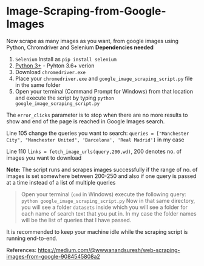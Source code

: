 # Image-Scraping-from-Google-Images
Now  scrape as many images as you want, from google images using Python, Chromdriver and Selenium
**Dependencies needed**
1) `Selenium`
Install as `pip install selenium`
2) [Python 3+](https://www.python.org/download/releases/3.0/?) - Pyhton 3.6+ verion
3) Download `chromedriver.exe`
4) Place your `chromedriver.exe` and `google_image_scraping_script.py` file in the same folder
5) Open your terminal (Command Prompt for Windows) from that location and execute the script by typing `python google_image_scraping_script.py`

The `error_clicks` parameter is to stop when there are no more results to show and end of the page is reached in Google Images search.

Line 105 change the queries you want to search: `queries = ["Manchester City", "Manchester United", 'Barcelona', 'Real Madrid']` in my case

Line 110 `links = fetch_image_urls(query,200,wd)`, 200 denotes no. of images you want to download 

**Note:** The script runs and scrapes images successfully if the range of no. of images is set somewhere between 200-250 and also if one query is passed at a time instead of a list of multiple queries

   > Open your terminal (`cmd` in Windows) execute the following query:
     `python google_image_scraping_script.py`
     Now in that same directory, you will see a folder `datasets` inside which you will see a folder for each name of search text that you put in. In my case the folder names will be the list of queries that I have passed.

It is recommended to keep your machine idle while the scraping script is running end-to-end.

References: https://medium.com/@wwwanandsuresh/web-scraping-images-from-google-9084545808a2

